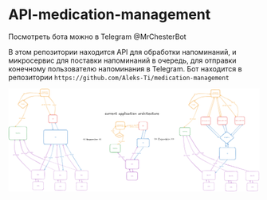# API-medication-management

Посмотреть бота можно в Telegram @MrChesterBot

В этом репозитории находится API для обработки напоминаний, и микросервис для поставки напоминаний в очередь, для отправки конечному пользователю напоминания в Telegram.
Бот находится в репозитории `https://github.com/Aleks-Ti/medication-management`

![Схема приложения](./image/architecture.png)
